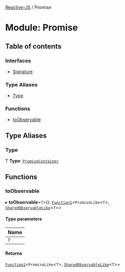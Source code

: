 [Reactive-JS](../README.md) / Promise

# Module: Promise

## Table of contents

### Interfaces

- [Signature](../interfaces/Promise.Signature.md)

### Type Aliases

- [Type](Promise.md#type)

### Functions

- [toObservable](Promise.md#toobservable)

## Type Aliases

### Type

Ƭ **Type**: [`PromiseContainer`](../interfaces/types.PromiseContainer.md)

## Functions

### toObservable

▸ **toObservable**<`T`\>(): [`Function1`](functions.md#function1)<`PromiseLike`<`T`\>, [`SharedObservableLike`](../interfaces/types.SharedObservableLike.md)<`T`\>\>

#### Type parameters

| Name |
| :------ |
| `T` |

#### Returns

[`Function1`](functions.md#function1)<`PromiseLike`<`T`\>, [`SharedObservableLike`](../interfaces/types.SharedObservableLike.md)<`T`\>\>
